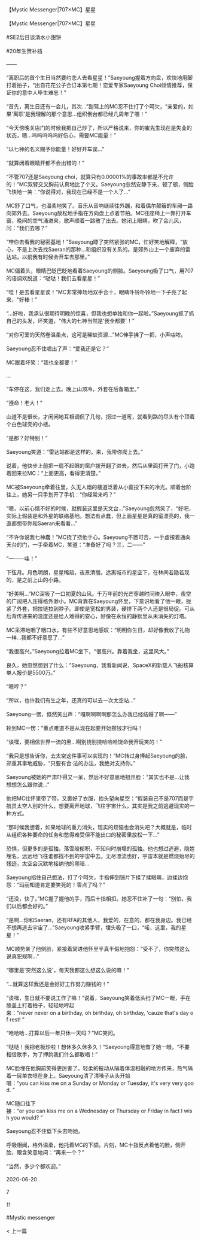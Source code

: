 <br/><br/>【Mystic Messenger|707×MC】星星<br/><br/>【Mystic Messenger|707×MC】星星<br/><br/>#SE2后日谈清水小甜饼<br/><br/>#20年生贺补档<br/><br/>——<br/><br/>“离职后的首个生日当然要约恋人去看星星！”Saeyoung握着方向盘，欢快地用脚打着拍子，“出自花花公子合订本第七期！恋爱专家Saeyoung Choi倾情推荐，保证你的意中人毕生难忘！”<br/><br/>“首先，离生日还有一会儿，其次...”副驾上的MC忍不住打了个呵欠，“亲爱的，如果'离职'是我理解的那个意思...组织倒台都已经几周年了喂！”<br/><br/>“今天傍晚关店门的时候我把自己炒了，所以严格说来，你的崔先生现在是失业的状态，嗯...呜呜呜呜呜好伤心，需要MC能量！”<br/><br/>“以七神的名义赐予你能量！好好开车诶...”<br/><br/>“就算闭着眼睛开都不会出错的！”<br/><br/>“不管707还是Saeyoung choi，就算只有0.00001%的事故率都是不允许的！”MC双臂交叉胸前认真地比了个叉。Saeyoung忽然安静下来，顿了顿，侧脸飞快地一笑：“你说得对，我现在已经不是一个人了...”<br/><br/>MC舒了口气，也温柔地笑了。音乐从音响继续往外蹦，和着偶尔颠簸的车厢一路向郊外去。Saeyoung放松地手指在方向盘上点着节拍。MC往座椅上一靠打开车窗，晚间的空气涌进来，歌声顺着一路散了出去。她闭上眼睛，吹了会儿风，问：“我们去哪？”<br/><br/>“带你去看我的秘密基地！”Saeyoung瞟了突然紧张的MC，忙好笑地解释，“放心，不是上次去找Saeran的那种...和组织没有关系的。是郊外山上一个废弃的雷达站，以前我有时候会开车去那里。”<br/><br/>MC偏着头，眼睛巴眨巴眨地看着Saeyoung的侧脸。Saeyoung吸了口气，用707的语调欢脱道：“哒哒！我们去看星星！”<br/><br/>“哇！是去看星星诶！”MC非常捧场地双手合十，眼睛卟铃卟铃地一下子亮了起来，“好棒！”<br/><br/>“...好啦，我承认很期待明晚的惊喜，但我也想单独和你一起啦。”Saeyoung抓了抓自己的头发，坏笑道，“伟大的七神当然是'我全都要'！”<br/><br/>“对你可爱的天然卷温柔点，这可是稀缺资源…”MC伸手拂了一把，小声咕哝。<br/><br/>Saeyoung忍不住唱出了声：“爱我还是它？”<br/><br/>MC跟着坏笑：“我也全都要！”<br/><br/>...<br/><br/>“车停在这，我们走上去。晚上山顶冷，外套在后备箱里。”<br/><br/>“遵命！老大！”<br/><br/>山道不是很长，才闲闲地互相调侃了几句，拐过一道弯，就看到路的尽头有个顶着个白色球壳的小楼。<br/><br/>“是那？好特别！”<br/><br/>Saeyoung笑道：“雷达站都是这样的。来，我带你爬上去。”<br/><br/>说着，他快步上前把一扇不起眼的窗户拨开翻了进去，然后从里面打开了门，小跑着回来拉MC：“上面更高，看得更清楚。”<br/><br/>MC被Saeyoung牵着往里，久无人烟的楼道泛着从小窗投下来的冷光。顺着台阶往上，她另一只手划开了手机：“你经常来吗？”<br/><br/>“嗯，以前心情不好的时候，就假装这里是天文台...”Saeyoung忽然笑了，“好吧，实际上假装是和外星的联络基地。想法有点蠢，但上面星星是真的蛮漂亮的，我一直都想带你和Saeran来看看...”<br/><br/>“不许你说我七神蠢！”MC挠了挠他手心。Saeyoung不置可否，一手虚按着通向天台的门，一手牵着MC，笑道：“准备好了吗？三，二——”<br/><br/>“一——哇！”<br/><br/>下弦月。月色明朗，星星稀疏，夜景清丽。远离城市的星空下，在林间若隐若现的，是之前上山的小路。<br/><br/>“好美啊...”MC深吸了一口初夏的山风。千万年前的光芒穿越时间映入眼中，夜空的广阔把人压得格外渺小。MC背靠在Saeyoung怀里，下意识地看了他一眼，拢紧了外套，把拉链拉到脖子。即使是宽松的男装，硬挤下两个人还是很局促。可从后背传递来的温度还是给人难得的安心，好像在永恒的静默里从未消失的灯塔。<br/><br/>MC呆滞地咽了咽口水，有些不好意思地感叹：“明明你生日，却好像我收了礼物一样...我都不好意思了...”<br/><br/>“我很高兴。”Saeyoung拉着MC坐下，“很高兴。靠着我坐，这里风大。”<br/><br/>良久，她忽然想到了什么：“Saeyoung，我看新闻说，SpaceX的新载人飞船核算单人报价是5500万。”<br/><br/>“嗯哼？”<br/><br/>“所以，也许我们有生之年，还真的可以去一次太空站...”<br/><br/>Saeyoung一愣，倏然笑出声：“嘎啊啊啊啊那怎么办我已经结婚了啊——”<br/><br/>轮到MC一愣：“重点难道不是从现在起要开始攒钱才行吗！<br/><br/>“诶嘿，要相信世界一流的黑...啊别挠别挠哈哈哈饶命我开玩笑的！”<br/><br/>“我只是想告诉你，去太空这件事可以实现的！”MC转过身捧起Saeyoung的脸，郑重其事地威胁，“只要有合·法的办法，我绝对支持你。”<br/><br/>Saeyoung被她的严肃吓得又一呆，然后不好意思地扭开脸：“其实也不是...让我想想怎么跟你说...”<br/><br/>他把MC往怀里带了带，又裹好了衣服，抬头望向星空：“假装自己不是707而是宇航员太空人别的什么，想要离开地球，飞往宇宙什么，其实是我之前逃避现实的一种方式。<br/><br/>“那时候我想着，如果地球的重力消失，现实的烦恼也会消失吧？大概就是，临时从组织各种要命的任务和憋得难受但不能出口的秘密里放松一下...”<br/><br/>恐惧，但更多的是孤独。落雪般郁积，不知何时崩塌的孤独。他也想过逃避，隐姓埋名，远远地飞往谁都找不到的宇宙中去。无尽漂流也好，宇宙本就是燃烧殆尽的残迹，太空会沉默地接纳他的黑暗...<br/><br/>Saeyoung掐住自己想法，打了个呵欠，手指伸到镜片下揉了揉眼睛，边揉边抱怨：“玛丽知道肯定要笑死的！零点了吗？”<br/><br/>“还没，快了。”MC握了握他的手，而后十指相扣。她忍不住补了一句：“别怕，我们以后都会好的。”<br/><br/>“是啊...你和Saeran，还有RFA的其他人，我爱的，在意的，都在我身边。我已经不想再逃去宇宙了...”Saeyoung收紧手臂，埋头吸了一口，“喏，这里，我的星星！”<br/><br/>MC顺势亲了他侧脸，紧接着窝进他怀里半真半假地抱怨：“受不了，你突然这么说真犯规啊...”<br/><br/>“哪里是'突然这么说'，每天我都这么想这么说的嘛！”<br/><br/>“...就算这样我还是会好好工作努力赚钱的！”<br/><br/>“诶嘿，生日就不要说工作了嘛！”说着，Saeyoung笑着低头扫了MC一眼，手在膝盖上打着拍子，轻轻地哼起来：“never never on a birthday, oh birthday, oh birthday, 'cauze that's day of rest! ”<br/><br/>“哈哈哈...打算以后一年只休一天吗？”MC笑问。<br/><br/>“哒哒！我把老板炒啦！想休多久休多久！”Saeyoung得意地瞥了她一眼，“不要相信歌手，为了押韵我们什么都敢唱！”<br/><br/>MC脸埋在他胸前笑得更厉害了。轻柔的振动从隔着体温相融的地方传来，热气隔着一层单衣喷在身上。Saeyoung清了清嗓子从头开始唱：“you can kiss me on a Sunday or Monday or Tuesday, it's very very good. ”<br/><br/>MC随口往下接：“or you can kiss me on a Wednesday or Thursday or Friday in fact I wish you would? ”<br/><br/>Saeyoung忍不住低下头去吻她。<br/><br/>呼吸相闻，格外温柔，他托着MC的下颌。片刻，MC十指反点着他的脸，侧开脸，眼含笑意地问：“再来一个？”<br/><br/>“当然，多少个都欢迎。”<br/><br/>2020-06-20<br/><br/>7<br/><br/>11<br/><br/>#Mystic messenger<br/><br/>< 上一篇<br/><br/>